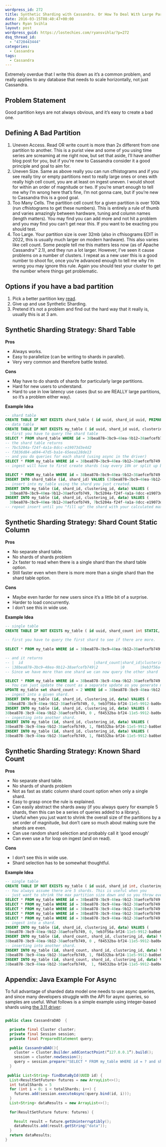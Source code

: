 ```yaml
---
wordpress_id: 272
title: Synthetic Sharding with Cassandra. Or How To Deal With Large Partitions.
date: 2016-03-15T08:40:47+00:00
author: Ryan Svihla
layout: post
wordpress_guid: https://lostechies.com/ryansvihla/?p=272
dsq_thread_id:
  - "4720443444"
categories:
  - Cassandra
tags:
  - Cassandra
---
```

Extremely overdue that I write this down as it’s a common problem, and really applies to any database that needs to scale horizontally, not just Cassandra.
 
## Problem Statement
 
Good partition keys are not always obvious, and it’s easy to create a bad one.
  
## Defining A Bad Partition
  
1. Uneven Access. Read OR write count is more than 2x different from one partition to another. This is a purist view and some of you using time series are screaming at me right now, but set that aside, I’ll have another blog post for you, but if you’re new to Cassandra consider it a good principle and goal to aim for.
2. Uneven Size. Same as above really you can run cfhistograms and if you see really tiny or empty partitions next to really large ones or ones with really high cell count, you are at least on ingest uneven. I would shoot for within an order of magnitude or two. If you’re smart enough to tell me why I’m wrong here that’s fine, I’m not gonna care, but if you’re new to Cassandra this is a good goal.
3. Too Many Cells. The partition cell count for a given partition is over 100k (run cfhistograms to get these numbers). This is entirely a rule of thumb and varies amazingly between hardware, tuning and column names (length matters). You may find you can add more and not hit a problem and you may find you can’t get near this. If you want to be exacting you should test.
4. Too Large. Your partition size is over 32mb (also in cfhisograms EDIT in 2022, this is usually much larger on modern hardware). This also varies like cell count. Some people tell me this matters less now (as of Apache Cassandra™ 2.1), and they run a lot larger. However, I’ve seen it cause problems on a number of clusters. I repeat as a new user this is a good number to shoot for, once you’re advanced enough to tell me why I’m wrong you may ignore this rule. Again you should test your cluster to get the number where things get problematic.

## Options if you have a bad partition
  
1. Pick a better partition key [read](http://www.datastax.com/dev/blog/basic-rules-of-cassandra-data-modeling).
2. Give up and use Synthetic Sharding.
3. Pretend it’s not a problem and find out the hard way that it really is, usually this is at 3 am.
  
## Synthetic Sharding Strategy: Shard Table

**Pros**

* Always works.
* Easy to parallelize (can be writing to shards in parallel).
* Very very common and therefore battle tested.

**Cons**
  
* May have to do shards of shards for particularly large partitions.
* Hard for new users to understand.
* Hard to use in low latency use cases (but so are REALLY large partitions, so it’s a problem either way).

**Example Idea**

```sql
-- shard table
CREATE TABLE IF NOT EXISTS shard_table ( id uuid, shard_id uuid, PRIMARY KEY(id, shard_id));
-- data table
CREATE TABLE IF NOT EXISTS my_table ( id uuid, shard_id uuid, clustering_id timeuuid, data text, PRIMARY KEY((id, shard_id), clustering_id));
-- first you have to query the shard table
SELECT * FROM shard_table WHERE id = 38bea878–3bc9–48ea-9b12–38aefcefb749;
-- the shard table returns 
-- 7bc5204a-f24f-4a1a-8dcc-e19073d3e4d2
-- f3836d84-a694–47d5-ba1e-65eea128de13 
-- and you do queries for each shard (using async in the driver)
SELECT * FROM my_table WHERE id = 38bea878–3bc9–48ea-9b12–38aefcefb749 AND shard_id = 7bc5204a-f24f-4a1a-8dcc-e19073d3e4d2;
-- ingest will have to first create shards (say every 10k or split up by workers).

SELECT * FROM my_table WHERE id = 38bea878–3bc9–48ea-9b12–38aefcefb749 AND shard_id =  f3836d84-a694–47d5-ba1e-65eea128de13;
INSERT INTO shard_table (id, shard_id) VALUES (38bea878–3bc9–48ea-9b12–38aefcefb749, 7bc5204a-f24f-4a1a-8dcc-e19073d3e4d2);
-- insert into my_table using the shard you just created.
INSERT INTO my_table (id, shard_id, clustering_id, data) VALUES (
  38bea878–3bc9–48ea-9b12–38aefcefb749, 7bc5204a-f24f-4a1a-8dcc-e19073d3e4d2, 9eb3f56a-bf24-11e5-9912-ba0be0483c18, 'my data');
INSERT INTO my_table (id, shard_id, clustering_id, data) VALUES (
  38bea878–3bc9–48ea-9b12–38aefcefb749, 7bc5204a-f24f-4a1a-8dcc-e19073d3e4d2, f84532ba-bf24-11e5-9912-ba0be0483c18, 'my other data');
-- repeat insert until you "fill up" the shard with your calculated max.
```

## Synthetic Sharding Strategy: Shard Count Static Column

**Pros**

* No separate shard table.
* No shards of shards problem
* 2x faster to read when there is a single shard than the shard table option.
* Still faster even when there is more more than a single shard than the shard table option.

**Cons** 

* Maybe even harder for new users since it’s a little bit of a surprise.
* Harder to load concurrently.
* I don’t see this in wide use.
 
  
**Example Idea**
  
```sql
-- single table
CREATE TABLE IF NOT EXISTS my_table ( id uuid, shard_count int STATIC, shard_id int, clustering_id timeuuid, data text, PRIMARY KEY((id, shard_id), clustering_id));
  
-- first you have to query the first shard to see if there are more.
  
SELECT * FROM my_table WHERE id = 38bea878–3bc9–48ea-9b12–38aefcefb749 AND shard_id = 0;

-- and it returns
-- |  id                                |shard_count|shard_id|clustering_id                       | data    |
-- |38bea878–3bc9–48ea-9b12–38aefcefb749|2          |0       |9eb3f56a-bf24-11e5-9912-ba0be0483c18|'my data'|
-- Since we have more than one shard we can now query the other shard

SELECT * FROM my_table WHERE id = 38bea878-3bc9-48ea-9b12-38aefcefb749 AND shard_id = 1;
-- You can just update the count as a separate update as you generate new shards or if you know how many shards you'll end up with before you start ingesting.
UPDATE my_table set shard_count = 2 WHERE id = 38bea878-3bc9-48ea-9b12-38aefcefb749 AND shard_id = 0
-- ingest into a given shard.
INSERT INTO my_table (id, shard_id, clustering_id, data) VALUES (
 38bea878-3bc9-48ea-9b12-38aefcefb749, 0, 9eb3f56a-bf24-11e5-9912-ba0be0483c18, 'my data');
INSERT INTO my_table (id, shard_id, clustering_id, data) VALUES (
38bea878-3bc9-48ea-9b12-38aefcefb749, 0 , f84532ba-bf24-11e5-9912-ba0be0483c18, 'my other data');
-- ingesting into another shard. 
INSERT INTO my_table (id, shard_id, clustering_id, data) VALUES (
38bea878-3bc9-48ea-9b12-38aefcefb749, 1, f84532ba-bf24-11e5-9912-ba0be0483c18, 'my shard 2 data');
INSERT INTO my_table (id, shard_id, clustering_id, data) VALUES (
38bea878-3bc9-48ea-9b12-38aefcefb749, 1, f84532ba-bf24-11e5-9912-ba0be0483c18, 'my other shard 2 data');
```

## Synthetic Sharding Strategy: Known Shard Count

**Pros**

* No separate shard table.
* No shards of shards problem
* Not as fast as static column shard count option when only a single shard.
* Easy to grasp once the rule is explained.
* Can easily abstract the shards away (if you always query for example 5 shards, then this can be a series of queries added to a library).
* Useful when you just want to shrink the overall size of the partitions by a set order of magnitude, but don’t care so much about making sure the shards are even.
* Can use random shard selection and probably call it ‘good enough’
* Can even use a for loop on ingest (and on read).

**Cons**
  
* I don’t see this in wide use.
* Shard selection has to be somewhat thoughtful.
  
**Example Idea**
  
```sql
-- single table
CREATE TABLE IF NOT EXISTS my_table ( id uuid, shard_id int, clustering_id timeuuid, data text, PRIMARY KEY((id, shard_id), clustering_id));
-- You always assume there are 5 shards. This is useful when you 
-- just want to shrink the max partition size down and so you throw every record in a different shard.
SELECT * FROM my_table WHERE id = 38bea878-3bc9-48ea-9b12-38aefcefb749 AND shard_id = 0;
SELECT * FROM my_table WHERE id = 38bea878-3bc9-48ea-9b12-38aefcefb749 AND shard_id = 1;
SELECT * FROM my_table WHERE id = 38bea878-3bc9-48ea-9b12-38aefcefb749 AND shard_id = 2;
SELECT * FROM my_table WHERE id = 38bea878-3bc9-48ea-9b12-38aefcefb749 AND shard_id = 3;
SELECT * FROM my_table WHERE id = 38bea878-3bc9-48ea-9b12-38aefcefb749 AND shard_id = 4;
-- ingest into a shard.
INSERT INTO my_table (id, shard_id, clustering_id, data) VALUES (
38bea878-3bc9-48ea-9b12-38aefcefb749, 0, 9eb3f56a-bf24-11e5-9912-ba0be0483c18, 'my data');
INSERT INTO my_table (id, shard_count, shard_id, clustering_id, data) VALUES (
38bea878-3bc9-48ea-9b12-38aefcefb749, 0 , f84532ba-bf24-11e5-9912-ba0be0483c18, 'my other data');
-- inserting into another shard.
INSERT INTO my_table (id, shard_count, shard_id, clustering_id, data) VALUES (
38bea878-3bc9-48ea-9b12-38aefcefb749, 1, f84532ba-bf24-11e5-9912-ba0be0483c18, 'my shard 2 data');
INSERT INTO my_table (id, shard_count, shard_id, clustering_id, data) VALUES (
38bea878-3bc9-48ea-9b12-38aefcefb749,  1, f84532ba-bf24-11e5-9912-ba0be0483c18, 'my other shard 2 data');
```
 
## Appendix: Java Example For Async
  
To full advantage of sharded data model one needs to use async queries, and since many developers struggle with the API for async queries, so samples are useful. What follows is a simple example using integer-based shards using [the 3.11 driver](https://docs.datastax.com/en/developer/java-driver/3.11/):
  
```java

public class CassandraDAO  {

  private final Cluster cluster;
  private final Session session;
  private final PreparedStatement query;
  
  public CassandraDAO(){
    cluster = Cluster.Builder.addContactPoint(“127.0.0.1”).build();
    session = cluster.newSession();
    query = session.prepare("SELECT * FROM my_table WHERE id = ? and shard_id = ?");
  }
 
 public List<String> findDataById(UUID id) {
  List<ResultSetFuture> futures = new ArrayList<>();
  int totalShards = 5
  for (int i = 0; i < totalShards; i++) {
    futures.add(session.executeAsync(query.bind(id, i)));
  }
  List<String> dataResults = new ArrayList<>();
  
  for(ResultSetFuture future: futures) {
  
    Result result = future.getUninterruptibly();
    dataResults.add(result.getString("data"));
  } 
  return dataResults;
}
```

